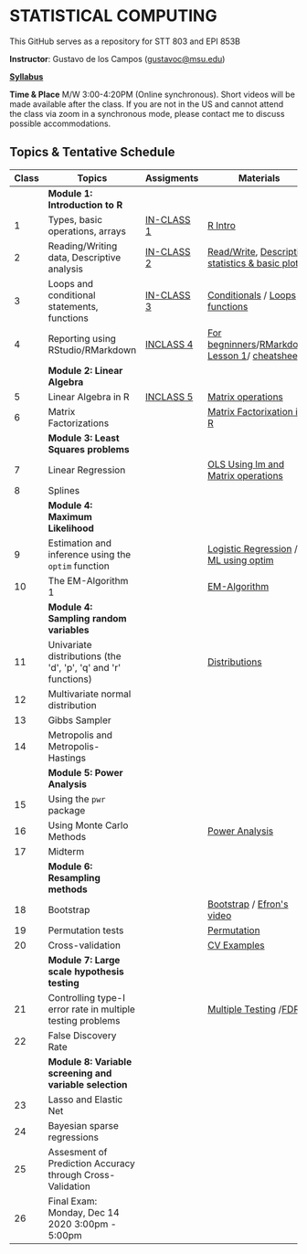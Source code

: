 # STATISTICAL COMPUTING


This GitHub serves as a repository for STT 803 and EPI 853B

**Instructor**: Gustavo de los Campos (gustavoc@msu.edu)

**[Syllabus](https://www.dropbox.com/s/qdatt31mn4it9ev/STAT_COMP_SYLLABUS.docx?dl=0)**

**Time & Place** M/W 3:00-4:20PM (Online synchronous). Short videos will be made available after the class. If you are not in the US and cannot attend the class via zoom in a synchronous mode, please contact me to discuss possible accommodations.

## Topics & Tentative Schedule






|Class | Topics | Assigments | Materials |
|----|----|----|---|
|  | **Module 1: Introduction to R** | |
|1|Types, basic operations, arrays|[IN-CLASS 1](https://github.com/gdlc/STAT_COMP/blob/master/INCLASS_1.md)|[R Intro](https://github.com/gdlc/STAT_COMP/blob/master/RIntro.md)|
|2|Reading/Writing data, Descriptive analysis|[IN-CLASS 2](https://github.com/gdlc/STAT_COMP/blob/master/INCLASS_2.md)|[Read/Write](https://github.com/gdlc/STAT_COMP/blob/master/RIntro.md#read-write), [Descriptive statistics & basic plots](https://github.com/gdlc/STAT_COMP/blob/master/RIntro.md#descriptives) |
|3|Loops and conditional statements, functions|[IN-CLASS 3](https://github.com/gdlc/STAT_COMP/blob/master/INCLASS_3.md)|[Conditionals](https://github.com/QuantGen/RIntro#conditionals) / [Loops](https://github.com/gdlc/STAT_COMP/blob/master/RIntro.md#loops) / [functions](https://github.com/gdlc/STAT_COMP/blob/master/RIntro.md#functions)|
|4|Reporting using RStudio/RMarkdown|[INCLASS 4](https://github.com/gdlc/STAT_COMP/blob/master/INCLASS_4.md)| [For begninners](https://github.com/gdlc/STAT_COMP/blob/master/RMarkdown_for_beginners.Rmd)/[RMarkdown Lesson 1](https://rmarkdown.rstudio.com/lesson-1.html)/ [cheatsheets](https://rmarkdown.rstudio.com/lesson-15.html)|
| | **Module 2: Linear Algebra** | | |
|5|Linear Algebra in R|[INCLASS 5](https://github.com/gdlc/STAT_COMP/blob/master/INCLASS_5.md)|[Matrix operations](https://github.com/gdlc/STAT_COMP/blob/master/LinearAlgebra.md)|
|6| Matrix Factorizations |  | [Matrix Factorixation in R](https://github.com/gdlc/STAT_COMP/blob/master/LinearAlgebra.md#matrix-factorizations) |
| | **Module 3: Least Squares problems** ||
|7|Linear Regression||[OLS Using lm and Matrix operations](https://github.com/gdlc/STAT_COMP/blob/master/OLS.md)|
|8|Splines|||
| | **Module 4: Maximum Likelihood** | | |
|9 |Estimation and inference using the `optim` function ||[Logistic Regression](https://github.com/gdlc/STAT_COMP/blob/master/LogisticRegression.pdf) / [ML using optim](https://github.com/gdlc/STAT_COMP/blob/master/LogisticRegression.md)|
|10| The EM-Algorithm 1||[EM-Algorithm](https://github.com/gdlc/STAT_COMP/blob/master/EMAlgorithm.pdf)|
| | **Module 4: Sampling random variables** | | |
|11| Univariate distributions (the 'd', 'p', 'q' and 'r' functions)||[Distributions](https://github.com/gdlc/STAT_COMP/blob/master/RIntro.md#distributions)|
|12| Multivariate normal distribution |||
|13| Gibbs Sampler |||
|14 | Metropolis and Metropolis-Hastings |||
| | **Module 5: Power Analysis** | | |
|15| Using the `pwr` package || |
|16| Using Monte Carlo Methods||[Power Analysis](https://github.com/gdlc/STAT_COMP/blob/master/POWER_AND_TYPE-I_ERROR.md)|
|17| Midterm |||
| | **Module 6: Resampling methods** |||
|18|Bootstrap ||[Bootstrap](https://github.com/gdlc/STAT_COMP/blob/master/BOOTSTRAP.md) / [Efron's video](https://www.youtube.com/watch?v=H2tOhMaXWvI)|
|19| Permutation tests ||[Permutation](https://github.com/gdlc/STAT_COMP/blob/master/PERMUTATION.md) |
|20| Cross-validation ||[CV Examples](https://github.com/gdlc/STAT_COMP/blob/master/CROSSVALIDATION.md) |
| | **Module 7: Large scale hypothesis testing** |||
|21|Controlling type-I error rate in multiple testing problems||[Multiple Testing](https://github.com/gdlc/STAT_COMP/blob/master/LARGE_SCALE_TESTING.md) /[FDR](https://github.com/gdlc/STAT_COMP/blob/master/FDR.md)|
|22| False Discovery Rate |||
| | **Module 8: Variable screening and variable selection** |||
|23|Lasso and Elastic Net |||
|24|Bayesian sparse regressions|||
|25|Assesment of Prediction Accuracy through Cross-Validation|||
|26|Final Exam: Monday, Dec 14 2020 3:00pm - 5:00pm |||
